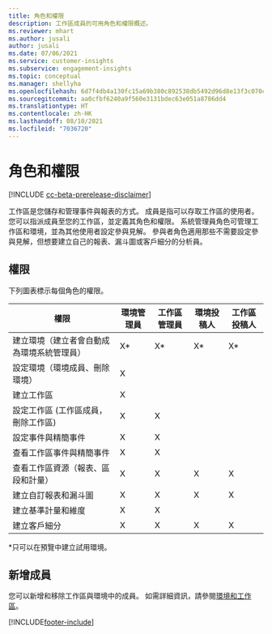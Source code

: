 ```yaml
---
title: 角色和權限
description: 工作區成員的可用角色和權限概述。
ms.reviewer: mhart
ms.author: jusali
author: jusali
ms.date: 07/06/2021
ms.service: customer-insights
ms.subservice: engagement-insights
ms.topic: conceptual
ms.manager: shellyha
ms.openlocfilehash: 6d7f4db4a130fc15a69b380c892538db5492d96d8e13f3c070c6a6b9bd098371
ms.sourcegitcommit: aa0cfbf6240a9f560e3131bdec63e051a8786dd4
ms.translationtype: HT
ms.contentlocale: zh-HK
ms.lasthandoff: 08/10/2021
ms.locfileid: "7036720"
---
```

# <a name="roles-and-permissions"></a>角色和權限

[!INCLUDE [cc-beta-prerelease-disclaimer](includes/cc-beta-prerelease-disclaimer.md)]

工作區是您儲存和管理事件與報表的方式。 成員是指可以存取工作區的使用者。 您可以指派成員至您的工作區，並定義其角色和權限。 系統管理員角色可管理工作區和環境，並為其他使用者設定參與見解。 參與者角色適用那些不需要設定參與見解，但想要建立自己的報表、漏斗圖或客戶細分的分析員。

## <a name="permissions"></a>權限
  
下列圖表標示每個角色的權限。 

| 權限 | 環境管理員 | 工作區管理員 | 環境投稿人 | 工作區投稿人 | 
|--|--|--|--|--|
| 建立環境（建立者會自動成為環境系統管理員） | X* | X* | X* | X* |  
| 設定環境（環境成員、刪除環境） | X |  |  |  |  
| 建立工作區 | X |  |  |  |  
| 設定工作區 (工作區成員，刪除工作區) | X | X |  |  |  
| 設定事件與精簡事件 | X | X | |  |  
| 查看工作區事件與精簡事件 | X | X | |  |  
| 查看工作區資源（報表、區段和計量）| X | X | X | X |  
| 建立自訂報表和漏斗圖 | X | X | X | X |  
| 建立基準計量和維度| X | X |  |  |  
| 建立客戶細分| X | X | X | X |  

*只可以在預覽中建立試用環境。 

## <a name="add-members"></a>新增成員

您可以新增和移除工作區與環境中的成員。 如需詳細資訊，請參閱[環境和工作區](manage-environments-workspaces.md)。


[!INCLUDE[footer-include](../includes/footer-banner.md)]
